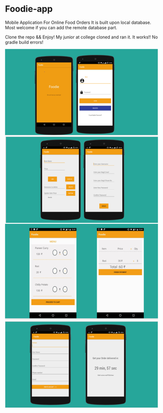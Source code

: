 # Foodie-app
Mobile Application For Online Food Orders
It is built upon local database.
Most welcome if you can add the remote database part.

Clone the repo && Enjoy! 
My junior at college cloned and ran it. It works!! No gradle build errors! 

![alt text](https://github.com/Murali81/Foodie-app/blob/master/images.PNG)
![alt text](https://github.com/Murali81/Foodie-app/blob/master/images1.PNG)
![alt text](https://github.com/Murali81/Foodie-app/blob/master/images2.PNG)
![alt text](https://github.com/Murali81/Foodie-app/blob/master/images4.PNG)
